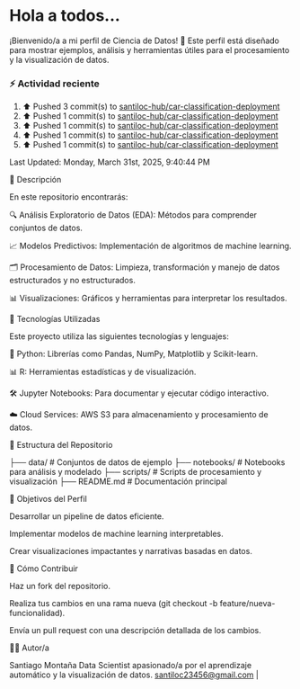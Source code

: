 # Hola a todos...
¡Bienvenido/a a mi perfil de Ciencia de Datos! 🚀 Este perfil está diseñado para mostrar ejemplos, análisis y herramientas útiles para el procesamiento y la visualización de datos.
### ⚡ Actividad reciente

<!--RECENT_ACTIVITY:start-->
1. ⬆️ Pushed 3 commit(s) to [santiloc-hub/car-classification-deployment](https://github.com/santiloc-hub/car-classification-deployment)<br>
2. ⬆️ Pushed 1 commit(s) to [santiloc-hub/car-classification-deployment](https://github.com/santiloc-hub/car-classification-deployment)<br>
3. ⬆️ Pushed 1 commit(s) to [santiloc-hub/car-classification-deployment](https://github.com/santiloc-hub/car-classification-deployment)<br>
4. ⬆️ Pushed 1 commit(s) to [santiloc-hub/car-classification-deployment](https://github.com/santiloc-hub/car-classification-deployment)<br>
5. ⬆️ Pushed 1 commit(s) to [santiloc-hub/car-classification-deployment](https://github.com/santiloc-hub/car-classification-deployment)<br>
<!--RECENT_ACTIVITY:end-->
<!--RECENT_ACTIVITY:last_update-->
Last Updated: Monday, March 31st, 2025, 9:40:44 PM
<!--RECENT_ACTIVITY:last_update_end-->



📌 Descripción

En este repositorio encontrarás:

🔍 Análisis Exploratorio de Datos (EDA): Métodos para comprender conjuntos de datos.

📈 Modelos Predictivos: Implementación de algoritmos de machine learning.

🗂️ Procesamiento de Datos: Limpieza, transformación y manejo de datos estructurados y no estructurados.

📊 Visualizaciones: Gráficos y herramientas para interpretar los resultados.

🚀 Tecnologías Utilizadas

Este proyecto utiliza las siguientes tecnologías y lenguajes:

🐍 Python: Librerías como Pandas, NumPy, Matplotlib y Scikit-learn.

📊 R: Herramientas estadísticas y de visualización.

🛠️ Jupyter Notebooks: Para documentar y ejecutar código interactivo.

☁️ Cloud Services: AWS S3 para almacenamiento y procesamiento de datos.

📁 Estructura del Repositorio

├── data/                # Conjuntos de datos de ejemplo
├── notebooks/           # Notebooks para análisis y modelado
├── scripts/             # Scripts de procesamiento y visualización
├── README.md            # Documentación principal

🎯 Objetivos del Perfil

Desarrollar un pipeline de datos eficiente.

Implementar modelos de machine learning interpretables.

Crear visualizaciones impactantes y narrativas basadas en datos.

📝 Cómo Contribuir

Haz un fork del repositorio.

Realiza tus cambios en una rama nueva (git checkout -b feature/nueva-funcionalidad).

Envía un pull request con una descripción detallada de los cambios.

👩‍💻 Autor/a

Santiago Montaña Data Scientist apasionado/a por el aprendizaje automático y la visualización de datos.
santiloc23456@gmail.com | 
